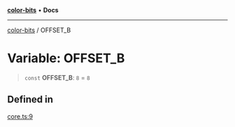 [**color-bits**](../README.md) • **Docs**

***

[color-bits](../README.md) / OFFSET\_B

# Variable: OFFSET\_B

> `const` **OFFSET\_B**: `8` = `8`

## Defined in

[core.ts:9](https://github.com/romgrk/color-bits/blob/c5c0102ea19a813c9c975d4fbcf79d350814076c/src/core.ts#L9)
